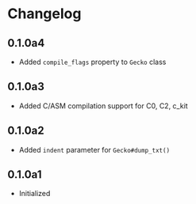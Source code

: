 # Changelog
## 0.1.0a4
- Added `compile_flags` property to `Gecko` class
## 0.1.0a3
- Added C/ASM compilation support for C0, C2, c\_kit
## 0.1.0a2
- Added `indent` parameter for `Gecko#dump_txt()`
## 0.1.0a1
- Initialized
